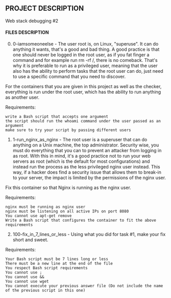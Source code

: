 ## PROJECT DESCRIPTION
Web stack debugging #2

#### FILES DESCRIPTION
0. 0-iamsomeoneelse - The user root is, on Linux, \"superuse\". It can do anything it wants, that\'s a good and bad thing. A good practice is that one should never be logged in the root user, as if you fat finger a command and for example run rm -rf /, there is no comeback. That\'s why it is preferable to run as a privileged user, meaning that the user also has the ability to perform tasks that the root user can do, just need to use a specific command that you need to discover.

For the containers that you are given in this project as well as the checker, everything is run under the root user, which has the ability to run anything as another user.

Requirements:

    write a Bash script that accepts one argument
    the script should run the whoami command under the user passed as an argument
    make sure to try your script by passing different users
	    
1. 1-run_nginx_as_nginx - The root user is a superuser that can do anything on a Unix machine, the top administrator. Security wise, you must do everything that you can to prevent an attacker from logging in as root. With this in mind, it\'s a good practice not to run your web servers as root (which is the default for most configurations) and instead run the process as the less privileged nginx user instead. This way, if a hacker does find a security issue that allows them to break-in to your server, the impact is limited by the permissions of the nginx user.

Fix this container so that Nginx is running as the nginx user.

Requirements:

    nginx must be running as nginx user
    nginx must be listening on all active IPs on port 8080
    You cannot use apt-get remove
    Write a Bash script that configures the container to fit the above requirements

2. 100-fix_in_7_lines_or_less - Using what you did for task #1, make your fix short and sweet.

Requirements:

    Your Bash script must be 7 lines long or less
    There must be a new line at the end of the file
    You respect Bash script requirements
    You cannot use ;
    You cannot use &&
    You cannot use wget
    You cannot execute your previous answer file (Do not include the name of the previous script in this one)
			    